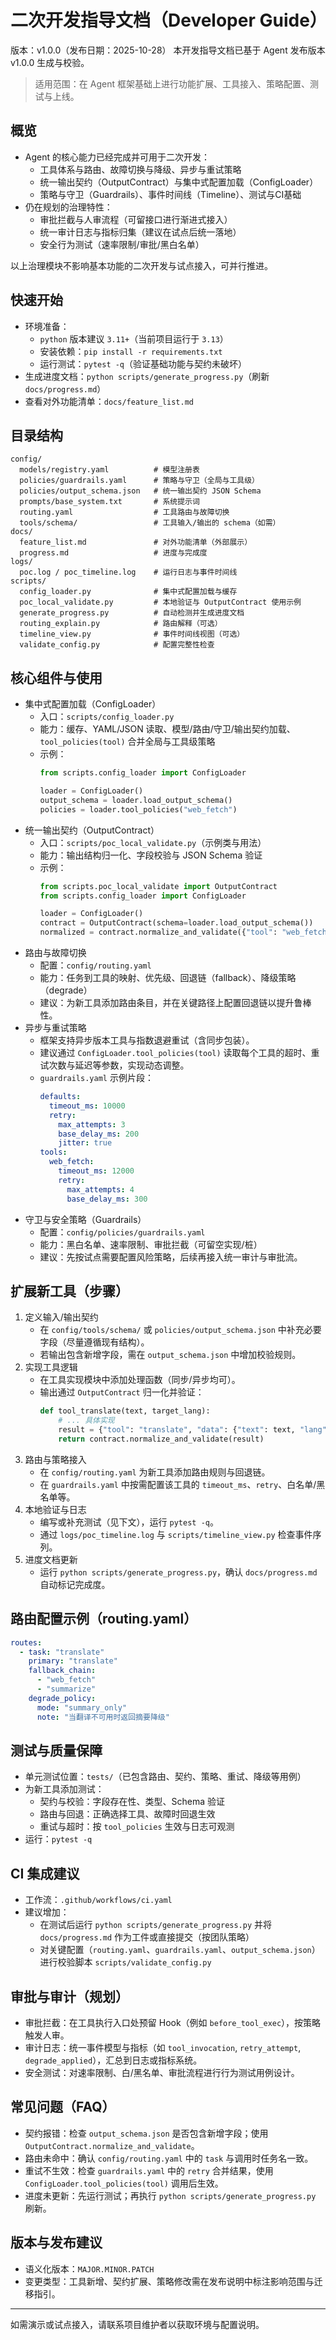 # 二次开发指导文档（Developer Guide）

版本：v1.0.0（发布日期：2025-10-28）
本开发指导文档已基于 Agent 发布版本 v1.0.0 生成与校验。

> 适用范围：在 Agent 框架基础上进行功能扩展、工具接入、策略配置、测试与上线。

## 概览
- Agent 的核心能力已经完成并可用于二次开发：
  - 工具体系与路由、故障切换与降级、异步与重试策略
  - 统一输出契约（OutputContract）与集中式配置加载（ConfigLoader）
  - 策略与守卫（Guardrails）、事件时间线（Timeline）、测试与CI基础
- 仍在规划的治理特性：
  - 审批拦截与人审流程（可留接口进行渐进式接入）
  - 统一审计日志与指标归集（建议在试点后统一落地）
  - 安全行为测试（速率限制/审批/黑白名单）

以上治理模块不影响基本功能的二次开发与试点接入，可并行推进。

## 快速开始
- 环境准备：
  - `python` 版本建议 `3.11+`（当前项目运行于 `3.13`）
  - 安装依赖：`pip install -r requirements.txt`
  - 运行测试：`pytest -q`（验证基础功能与契约未破坏）
- 生成进度文档：`python scripts/generate_progress.py`（刷新 `docs/progress.md`）
- 查看对外功能清单：`docs/feature_list.md`

## 目录结构
```
config/
  models/registry.yaml          # 模型注册表
  policies/guardrails.yaml      # 策略与守卫（全局与工具级）
  policies/output_schema.json   # 统一输出契约 JSON Schema
  prompts/base_system.txt       # 系统提示词
  routing.yaml                  # 工具路由与故障切换
  tools/schema/                 # 工具输入/输出的 schema（如需）
docs/
  feature_list.md               # 对外功能清单（外部展示）
  progress.md                   # 进度与完成度
logs/
  poc.log / poc_timeline.log    # 运行日志与事件时间线
scripts/
  config_loader.py              # 集中式配置加载与缓存
  poc_local_validate.py         # 本地验证与 OutputContract 使用示例
  generate_progress.py          # 自动检测并生成进度文档
  routing_explain.py            # 路由解释（可选）
  timeline_view.py              # 事件时间线视图（可选）
  validate_config.py            # 配置完整性检查
```

## 核心组件与使用
- 集中式配置加载（ConfigLoader）
  - 入口：`scripts/config_loader.py`
  - 能力：缓存、YAML/JSON 读取、模型/路由/守卫/输出契约加载、`tool_policies(tool)` 合并全局与工具级策略
  - 示例：
    ```python
    from scripts.config_loader import ConfigLoader

    loader = ConfigLoader()
    output_schema = loader.load_output_schema()
    policies = loader.tool_policies("web_fetch")
    ```
- 统一输出契约（OutputContract）
  - 入口：`scripts/poc_local_validate.py`（示例类与用法）
  - 能力：输出结构归一化、字段校验与 JSON Schema 验证
  - 示例：
    ```python
    from scripts.poc_local_validate import OutputContract
    from scripts.config_loader import ConfigLoader

    loader = ConfigLoader()
    contract = OutputContract(schema=loader.load_output_schema())
    normalized = contract.normalize_and_validate({"tool": "web_fetch", "data": {...}})
    ```
- 路由与故障切换
  - 配置：`config/routing.yaml`
  - 能力：任务到工具的映射、优先级、回退链（fallback）、降级策略（degrade）
  - 建议：为新工具添加路由条目，并在关键路径上配置回退链以提升鲁棒性。
- 异步与重试策略
  - 框架支持异步版本工具与指数退避重试（含同步包装）。
  - 建议通过 `ConfigLoader.tool_policies(tool)` 读取每个工具的超时、重试次数与延迟等参数，实现动态调整。
  - `guardrails.yaml` 示例片段：
    ```yaml
    defaults:
      timeout_ms: 10000
      retry:
        max_attempts: 3
        base_delay_ms: 200
        jitter: true
    tools:
      web_fetch:
        timeout_ms: 12000
        retry:
          max_attempts: 4
          base_delay_ms: 300
    ```
- 守卫与安全策略（Guardrails）
  - 配置：`config/policies/guardrails.yaml`
  - 能力：黑白名单、速率限制、审批拦截（可留空实现/桩）
  - 建议：先按试点需要配置风险策略，后续再接入统一审计与审批流。

## 扩展新工具（步骤）
1. 定义输入/输出契约
   - 在 `config/tools/schema/` 或 `policies/output_schema.json` 中补充必要字段（尽量遵循现有结构）。
   - 若输出包含新增字段，需在 `output_schema.json` 中增加校验规则。
2. 实现工具逻辑
   - 在工具实现模块中添加处理函数（同步/异步均可）。
   - 输出通过 `OutputContract` 归一化并验证：
     ```python
     def tool_translate(text, target_lang):
         # ... 具体实现
         result = {"tool": "translate", "data": {"text": text, "lang": target_lang}}
         return contract.normalize_and_validate(result)
     ```
3. 路由与策略接入
   - 在 `config/routing.yaml` 为新工具添加路由规则与回退链。
   - 在 `guardrails.yaml` 中按需配置该工具的 `timeout_ms`、`retry`、白名单/黑名单等。
4. 本地验证与日志
   - 编写或补充测试（见下文），运行 `pytest -q`。
   - 通过 `logs/poc_timeline.log` 与 `scripts/timeline_view.py` 检查事件序列。
5. 进度文档更新
   - 运行 `python scripts/generate_progress.py`，确认 `docs/progress.md` 自动标记完成度。

## 路由配置示例（routing.yaml）
```yaml
routes:
  - task: "translate"
    primary: "translate"
    fallback_chain:
      - "web_fetch"
      - "summarize"
    degrade_policy:
      mode: "summary_only"
      note: "当翻译不可用时返回摘要降级"
```

## 测试与质量保障
- 单元测试位置：`tests/`（已包含路由、契约、策略、重试、降级等用例）
- 为新工具添加测试：
  - 契约与校验：字段存在性、类型、Schema 验证
  - 路由与回退：正确选择工具、故障时回退生效
  - 重试与超时：按 `tool_policies` 生效与日志可观测
- 运行：`pytest -q`

## CI 集成建议
- 工作流：`.github/workflows/ci.yaml`
- 建议增加：
  - 在测试后运行 `python scripts/generate_progress.py` 并将 `docs/progress.md` 作为工件或直接提交（按团队策略）
  - 对关键配置（`routing.yaml`、`guardrails.yaml`、`output_schema.json`）进行校验脚本 `scripts/validate_config.py`

## 审批与审计（规划）
- 审批拦截：在工具执行入口处预留 Hook（例如 `before_tool_exec`），按策略触发人审。
- 审计日志：统一事件模型与指标（如 `tool_invocation`, `retry_attempt`, `degrade_applied`），汇总到日志或指标系统。
- 安全测试：对速率限制、白/黑名单、审批流程进行行为测试用例设计。

## 常见问题（FAQ）
- 契约报错：检查 `output_schema.json` 是否包含新增字段；使用 `OutputContract.normalize_and_validate`。
- 路由未命中：确认 `config/routing.yaml` 中的 `task` 与调用时任务名一致。
- 重试不生效：检查 `guardrails.yaml` 中的 `retry` 合并结果，使用 `ConfigLoader.tool_policies(tool)` 调用后生效。
- 进度未更新：先运行测试；再执行 `python scripts/generate_progress.py` 刷新。

## 版本与发布建议
- 语义化版本：`MAJOR.MINOR.PATCH`
- 变更类型：工具新增、契约扩展、策略修改需在发布说明中标注影响范围与迁移指引。

---
如需演示或试点接入，请联系项目维护者以获取环境与配置说明。
